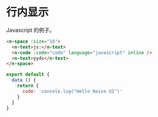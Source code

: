 # 行内显示

Javascript 的例子。

```html
<n-space :size="16">
  <n-text>js:</n-text>
  <n-code :code="code" language="javascript" inline />
  <n-text>yyds</n-text>
</n-space>
```

```js
export default {
  data () {
    return {
      code: 'console.log("Hello Naive UI")'
    }
  }
}
```
